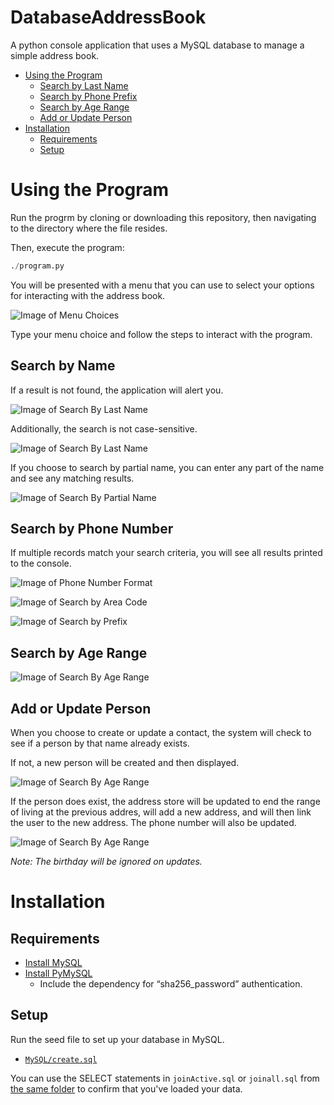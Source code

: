 # DatabaseAddressBook
A python console application that uses a MySQL database to manage a simple
address book.

* [Using the Program](./README.md#using-the-program)
  * [Search by Last Name](./README.md#search-by-last-name)
  * [Search by Phone Prefix](./README.md#search-by-phone-prefix)
  * [Search by Age Range](./README.md#search-by-age-range)
  * [Add or Update Person](./README.md#add-or-update-person)
* [Installation](./README.md#installation)
  * [Requirements](./README.md#requirements)
  * [Setup](./README.md#setup)

# Using the Program

Run the progrm by cloning or downloading this repository, then navigating to
the directory where the file resides.

Then, execute the program:

```python
./program.py
```

You will be presented with a menu that you can use to select your options for
interacting with the address book.

![Image of Menu Choices](./docs/images/menu.png)

Type your menu choice and follow the steps to interact with the program.

## Search by Name

If a result is not found, the application will alert you.

![Image of Search By Last Name](./docs/images/search1_ByLastName_1.png)

Additionally, the search is not case-sensitive.

![Image of Search By Last Name](./docs/images/search1_ByLastName_2.png)

If you choose to search by partial name, you can enter any part of the name
and see any matching results.

![Image of Search By Partial Name](./docs/images/search1_ByLastName_3.png)

## Search by Phone Number

If multiple records match your search criteria, you will see all results
printed to the console.

![Image of Phone Number Format](./docs/images/search2_ByPhone_1.png)

![Image of Search by Area Code](./docs/images/search2_ByPhone_2.png)

![Image of Search by Prefix](./docs/images/search2_ByPhone_3.png)

## Search by Age Range

![Image of Search By Age Range](./docs/images/search3_ByAgeRange.png)

## Add or Update Person

When you choose to create or update a contact, the system will check to see if
a person by that name already exists.

If not, a new person will be created and then displayed.

![Image of Search By Age Range](./docs/images/create_person.png)

If the person does exist, the address store will be updated to end the range of
living at the previous addres, will add a new address, and will then link the
user to the new address. The phone number will also be updated.

![Image of Search By Age Range](./docs/images/update_person.png)

_Note: The birthday will be ignored on updates._

# Installation

## Requirements

* [Install MySQL](https://dev.mysql.com/downloads/mysql/)
* [Install PyMySQL](https://pymysql.readthedocs.io/en/latest/user/installation.html)
  * Include the dependency for “sha256_password” authentication.

## Setup

Run the seed file to set up your database in MySQL.

* [`MySQL/create.sql`](./MySQL/create.sql)

You can use the SELECT statements in `joinActive.sql` or `joinall.sql` from
[the same folder](./MySQL) to confirm that you've loaded your data.
